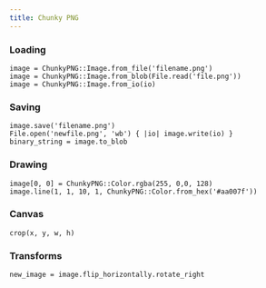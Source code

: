 ```yaml
---
title: Chunky PNG
---
```


### Loading

    image = ChunkyPNG::Image.from_file('filename.png')
    image = ChunkyPNG::Image.from_blob(File.read('file.png'))
    image = ChunkyPNG::Image.from_io(io) 

### Saving

    image.save('filename.png')
    File.open('newfile.png', 'wb') { |io| image.write(io) }
    binary_string = image.to_blob

### Drawing

    image[0, 0] = ChunkyPNG::Color.rgba(255, 0,0, 128)
    image.line(1, 1, 10, 1, ChunkyPNG::Color.from_hex('#aa007f'))

### Canvas

    crop(x, y, w, h)

### Transforms

    new_image = image.flip_horizontally.rotate_right

